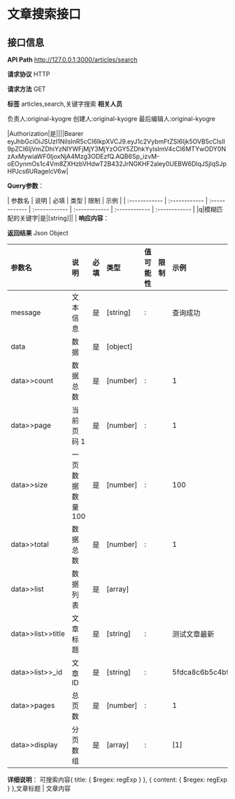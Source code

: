 # 文章搜索接口
## 接口信息

**API Path**
http://127.0.0.1:3000/articles/search

**请求协议**
HTTP

**请求方法**
GET

**标签**
articles,search,关键字搜索
**相关人员**

负责人:original-kyogre
创建人:original-kyogre
最后编辑人:original-kyogre

|Authorization|是||||Bearer eyJhbGciOiJSUzI1NiIsInR5cCI6IkpXVCJ9.eyJ1c2VybmFtZSI6Ijk5OVB5cCIsIl9pZCI6IjVmZDhiYzNlYWFjMjY3MjYzOGY5ZDhkYyIsImV4cCI6MTYwODY0NzAxMywiaWF0IjoxNjA4Mzg3ODEzfQ.AQB6Sp_izvM-oEOynmOs1c4Vm8ZXHzbVHdwT2B432JrNGKHF2aley0UEBW6DlqJSjlqSJpHPJcs6URageIcV6w|

**Query参数**：

| 参数名 | 说明 | 必填 | 类型 | 限制 | 示例 |
| :------------ | :------------ | :------------ | :------------ | :------------ | :------------ | :------------ |
|q|模糊匹配的关键字|是|[string]|| |
**响应内容**：

**返回结果**
Json
Object

| 参数名  | 说明 | 必填 | 类型 | 值可能性 | 限制 | 示例 |
| :------------ | :------------ | :------------ | :------------ | :------------ | :------------ | :------------ |
|message|文本信息|是|[string]|:||查询成功|
|data|数据|是|[object]| || |
|data>>count|数据总数|是|[number]|:||1|
|data>>page|当前页码 1|是|[number]|:||1|
|data>>size|一页数据数量 100|是|[number]|:||100|
|data>>total|数据总数|是|[number]|:||1|
|data>>list|数据列表|是|[array]| || |
|data>>list>>title|文章标题|是|[string]|:||测试文章最新|
|data>>list>>_id|文章ID|是|[string]|:||5fdca8c6b5c4b9066085fcec|
|data>>pages|总页数|是|[number]|:||1|
|data>>display|分页数组|是|[array]|:||[1]|

**详细说明**：
可搜索内容{ title: { $regex: regExp } },  { content: { $regex: regExp } },文章标题 | 文章内容
```
